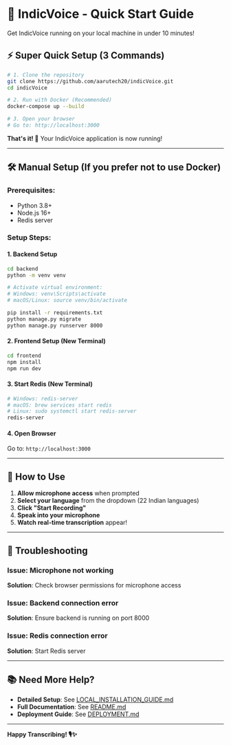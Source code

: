 # 🚀 IndicVoice - Quick Start Guide

Get IndicVoice running on your local machine in under 10 minutes!

## ⚡ Super Quick Setup (3 Commands)

```bash
# 1. Clone the repository
git clone https://github.com/aarutech20/indicVoice.git
cd indicVoice

# 2. Run with Docker (Recommended)
docker-compose up --build

# 3. Open your browser
# Go to: http://localhost:3000
```

**That's it! 🎉** Your IndicVoice application is now running!

---

## 🛠️ Manual Setup (If you prefer not to use Docker)

### Prerequisites:
- Python 3.8+
- Node.js 16+
- Redis server

### Setup Steps:

#### 1. Backend Setup
```bash
cd backend
python -m venv venv

# Activate virtual environment:
# Windows: venv\Scripts\activate
# macOS/Linux: source venv/bin/activate

pip install -r requirements.txt
python manage.py migrate
python manage.py runserver 8000
```

#### 2. Frontend Setup (New Terminal)
```bash
cd frontend
npm install
npm run dev
```

#### 3. Start Redis (New Terminal)
```bash
# Windows: redis-server
# macOS: brew services start redis
# Linux: sudo systemctl start redis-server
redis-server
```

#### 4. Open Browser
Go to: `http://localhost:3000`

---

## 🎤 How to Use

1. **Allow microphone access** when prompted
2. **Select your language** from the dropdown (22 Indian languages)
3. **Click "Start Recording"**
4. **Speak into your microphone**
5. **Watch real-time transcription** appear!

---

## 🔧 Troubleshooting

### Issue: Microphone not working
**Solution**: Check browser permissions for microphone access

### Issue: Backend connection error
**Solution**: Ensure backend is running on port 8000

### Issue: Redis connection error
**Solution**: Start Redis server

---

## 📚 Need More Help?

- **Detailed Setup**: See [LOCAL_INSTALLATION_GUIDE.md](LOCAL_INSTALLATION_GUIDE.md)
- **Full Documentation**: See [README.md](README.md)
- **Deployment Guide**: See [DEPLOYMENT.md](docs/DEPLOYMENT.md)

---

**Happy Transcribing! 🎙️✨**